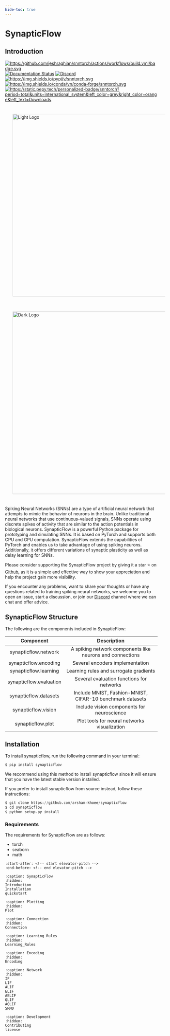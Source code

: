 ```yaml
---
hide-toc: true
---
```


# SynapticFlow

## Introduction 

<a class="reference external image-reference" href="https://snntorch.readthedocs.io/en/latest/?badge=latest"><img alt="https://github.com/jeshraghian/snntorch/actions/workflows/build.yml/badge.svg" src="https://github.com/jeshraghian/snntorch/actions/workflows/build.yml/badge.svg" /></a>
<a class="reference external image-reference" href="https://snntorch.readthedocs.io/en/latest/?badge=latest"><img alt="Documentation Status" src="https://readthedocs.org/projects/snntorch/badge/?version=latest" /></a>
<a class="reference external image-reference" href="https://discord.gg/cdZb5brajb"><img alt="Discord" src="https://img.shields.io/discord/906036932725841941" /></a>
<a class="reference external image-reference" href="https://pypi.python.org/pypi/snntorch"><img alt="https://img.shields.io/pypi/v/snntorch.svg" src="https://img.shields.io/pypi/v/snntorch.svg" /></a>
<a class="reference external image-reference" href="https://anaconda.org/conda-forge/snntorch"><img alt="https://img.shields.io/conda/vn/conda-forge/snntorch.svg" src="https://img.shields.io/conda/vn/conda-forge/snntorch.svg" /></a>
<a class="reference external image-reference" href="https://pepy.tech/project/snntorch"><img alt="https://static.pepy.tech/personalized-badge/snntorch?period=total&amp;units=international_system&amp;left_color=grey&amp;right_color=orange&amp;left_text=Downloads" src="https://static.pepy.tech/personalized-badge/snntorch?period=total&amp;units=international_system&amp;left_color=grey&amp;right_color=orange&amp;left_text=Downloads" /></a>


<div class="sidebar-logo-container">
  <img class="sidebar-logo only-light" src="_static/logo-light-mode.png" alt="Light Logo" style="width: 600px; padding: 25px;"/>
  <img class="sidebar-logo only-dark" src="_static/logo-dark-mode.png" alt="Dark Logo" style="width: 600px; padding: 25px;"/>
</div>
 

Spiking Neural Networks (SNNs) are a type of artificial neural network that attempts to mimic the behavior of neurons in the brain. Unlike traditional neural networks that use continuous-valued signals, SNNs operate using discrete spikes of activity that are similar to the action potentials in biological neurons. SynapticFlow is a powerful Python package for prototyping and simulating SNNs. It is based on PyTorch and supports both CPU and GPU computation. SynapticFlow extends the capabilities of PyTorch and enables us to take advantage of using spiking neurons. Additionally, it offers different variations of synaptic plasticity as well as delay learning for SNNs.

Please consider supporting the SynapticFlow project by giving it a star ⭐️ on <a href="https://github.com/arsham-khoee/synapticflow">Github</a>, as it is a simple and effective way to show your appreciation and help the project gain more visibility.

If you encounter any problems, want to share your thoughts or have any questions related to training spiking neural networks, we welcome you to open an issue, start a discussion, or join our <a href="https://discord.gg/dhQyAMxM">Discord</a> channel where we can chat and offer advice.


<h2> SynapticFlow Structure </h2>
The following are the components included in SynapticFlow:
<br>

|        Component        |                        Description                        |
|:-----------------------:|:---------------------------------------------------------:|
|   synapticflow.network  | A spiking network components like neurons and connections |
|  synapticflow.encoding  |              Several encoders implementation              |
|  synapticflow.learning  |           Learning rules and surrogate gradients          |
| synapticflow.evaluation |         Several evaluation functions for networks         |
|  synapticflow.datasets  | Include MNIST, Fashion-MNIST, CIFAR-10 benchmark datasets |
|   synapticflow.vision   |         Include vision components for neuroscience         |
|    synapticflow.plot    |        Plot tools for neural networks visualization       |




## Installation

To install synapticflow, run the following command in your terminal:

```python
$ pip install synapticflow
```

We recommend using this method to install synapticflow since it will ensure that you have the latest stable version installed.

If you prefer to install synapticflow from source instead, follow these instructions:

```python
$ git clone https://github.com/arsham-khoee/synapticflow
$ cd synapticflow
$ python setup.py install
```


<h3> Requirements </h3>
The requirements for SynapticFlow are as follows: 

<ul>
  <li>torch</li>
  <li>seaborn</li>
  <li>math</li>
</ul>



```{include} ../README.md
:start-after: <!-- start elevator-pitch -->
:end-before: <!-- end elevator-pitch -->
```

```{toctree}
:caption: SynapticFlow
:hidden: 
Introduction
Installation
quickstart
```

```{toctree}
:caption: Plotting
:hidden: 
Plot
```

```{toctree}
:caption: Connection
:hidden: 
Connection
```

```{toctree}
:caption: Learning Rules
:hidden: 
Learning_Rules
```

```{toctree}
:caption: Encoding
:hidden: 
Encoding
```

```{toctree}
:caption: Network
:hidden: 
IF
LIF
ALIF
ELIF
AELIF
QLIF
AQLIF
SRM0
```

```{toctree}
:caption: Development
:hidden:
Contributing
license
```
